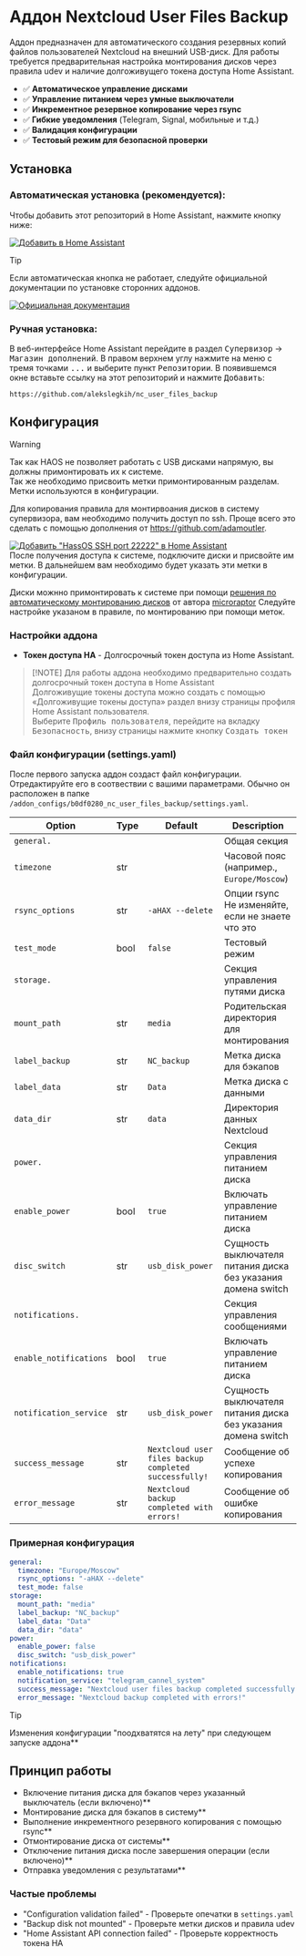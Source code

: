 # Аддон Nextcloud User Files Backup

Аддон предназначен для автоматического создания резервных копий файлов пользователей Nextcloud на внешний USB-диск. 
Для работы требуется предварительная настройка монтирования дисков через правила udev и наличие долгоживущего токена доступа Home Assistant.

- ✅ **Автоматическое управление дисками**
- ✅ **Управление питанием через умные выключатели**
- ✅ **Инкрементное резервное копирование через rsync**
- ✅ **Гибкие уведомления** (Telegram, Signal, мобильные и т.д.)
- ✅ **Валидация конфигурации**
- ✅ **Тестовый режим для безопасной проверки**

## Установка
### Автоматическая установка (рекомендуется):
Чтобы добавить этот репозиторий в Home Assistant, нажмите кнопку ниже:

[![Добавить в Home Assistant](https://img.shields.io/badge/Добавить%20в-Home%20Assistant-blue?logo=home-assistant&logoColor=white&labelColor=41B3A3)](https://my.home-assistant.io/redirect/supervisor_add_addon_repository/?repository_url=https://github.com/alekslegkih/nc_user_files_backup)

> [!TIP]
> Если автоматическая кнопка не работает, следуйте официальной документации по установке сторонних аддонов.

[![Официальная документация](https://img.shields.io/badge/Официальная%20документация-Home%20Assistant-blue?logo=home-assistant&logoColor=white&labelColor=41B3A3)](https://www.home-assistant.io/common-tasks/os#installing-a-third-party-add-on-repository)

### Ручная установка:
В веб-интерфейсе Home Assistant перейдите в раздел <kbd>Супервизор</kbd> -> <kbd>Магазин дополнений</kbd>.
В правом верхнем углу нажмите на меню с тремя точками <kbd>...</kbd> и выберите пункт <kbd>Репозитории</kbd>.
В появившемся окне вставьте ссылку на этот репозиторий и нажмите <kbd>Добавить</kbd>:

```text
https://github.com/alekslegkih/nc_user_files_backup
```

## Конфигурация

> [!WARNING]
> Так как HAOS не позволяет работать с USB дисками напрямую, вы должны примонтировать их к системе.  
> Так же необходимо присвоить метки примонтированным разделам. Метки используются в конфигурации.

Для копирования правила для монтирвоания дисков в систему супервизора, вам необходимо получить доступ по ssh. Проще всего это сделать с помощью дополнения от https://github.com/adamoutler.

[![Добавить "HassOS SSH port 22222" в Home Assistant](https://img.shields.io/badge/Добавить%20%22HassOS%20SSH%20port%2022222%22%20в-Home%20Assistant-blue?logo=home-assistant&logoColor=white&labelColor=41B3A3)](https://my.home-assistant.io/redirect/supervisor_add_addon_repository/?repository_url=https://github.com/adamoutler/HassOSConfigurator)  
После получения доступа к системе, подключите диски и присвойте им метки. В дальнейшем вам необходимо будет указать эти метки в конфигурации.

Диски можнно примонтировать к системе при помощи [решения по автоматическому монтированию дисков](https://gist.github.com/microraptor/be170ea642abeb937fc030175ae89c0c) от автора [microraptor](https://gist.github.com/microraptor)
Следуйте настройке указаном в правиле, по монтированию при помощи меток.


### Настройки аддона 
- **Токен доступа HA** - Долгосрочный токен доступа из Home Assistant.

> [!NOTE] Для работы аддона необходимо предварительно создать долгосрочный токен доступа в Home Assistant  
> Долгоживущие токены доступа можно создать с помощью «Долгоживущие токены доступа» раздел внизу страницы профиля Home Assistant пользователя.  
> Выберите <kbd>Профиль пользователя</kbd>, перейдите на вкладку <kbd>Безопасность</kbd>, внизу страницы нажмите кнопку <kbd>Создать токен</kbd>


### Файл конфигурации (settings.yaml)
После первого запуска аддон создаст файл конфигурации. Отредактируйте его в соотвествии с вашими параметрами.
Обычно он расположен в папке `/addon_configs/b0df0280_nc_user_files_backup/settings.yaml`.

| Option | Type | Default | Description |
|--------|------|---------|-------------|
| `general.` | | | Общая секция|
| `timezone` | str | | Часовой пояс (например., `Europe/Moscow`) |
| `rsync_options` | str | `-aHAX --delete` | Опции rsync Не изменяйте, если не знаете что это |
| `test_mode` | bool | `false` | Тестовый режим  |
| `storage.` | | | Секция управления путями диска|
| `mount_path` | str | `media` | Родительская директория для монтирования |
| `label_backup` | str | `NC_backup` | Метка диска для бэкапов |
| `label_data` | str | `Data` | Метка диска с данными |
| `data_dir` | str | `data` | Директория данных Nextcloud |
| `power.` | | | Секция управления питанием диска|
| `enable_power` | bool | `true` | Включать управление питанием диска |
| `disc_switch` | str | `usb_disk_power` | Сущность выключателя питания диска без указания домена switch |
| `notifications.` | | | Секция управления сообщениями|
| `enable_notifications` | bool | `true` | Включать управление питанием диска |
| `notification_service` | str | `usb_disk_power` | Сущность выключателя питания диска без указания домена switch |
| `success_message` | str | `Nextcloud user files backup completed successfully!` | Сообщение об успехе копирования |
| `error_message` | str | `Nextcloud backup completed with errors!` | Сообщение об ошибке копирования |

### Примерная конфигурация

```yaml
general:
  timezone: "Europe/Moscow"
  rsync_options: "-aHAX --delete" 
  test_mode: false
storage:
  mount_path: "media"
  label_backup: "NC_backup"
  label_data: "Data"
  data_dir: "data"
power:
  enable_power: false
  disc_switch: "usb_disk_power"
notifications:
  enable_notifications: true 
  notification_service: "telegram_cannel_system"
  success_message: "Nextcloud user files backup completed successfully!"
  error_message: "Nextcloud backup completed with errors!"
```
> [!TIP]
> Изменения конфигурации "поодхватятся на лету" при следующем запуске аддона**       

## Принцип работы

- Включение питания диска для бэкапов через указанный выключатель (если включено)**
- Монтирование диска для бэкапов в систему**
- Выполнение инкрементного резервного копирования с помощью rsync**
- Отмонтирование диска от системы**
- Отключение питания диска после завершения операции (если включено)**
- Отправка уведомления с результатами**

### Частые проблемы
- "Configuration validation failed" - Проверьте опечатки в `settings.yaml`  
- "Backup disk not mounted" - Проверьте метки дисков и правила udev  
- "Home Assistant API connection failed" - Проверьте корректность токена HA
